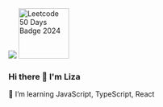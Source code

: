 <img src="https://www.codewars.com/users/LizavetaSobaleva/badges/large"> 
<img src="https://assets.leetcode.com/static_assets/marketing/2024-50.gif" alt="Leetcode 50 Days Badge 2024" style="height: 100px;">

### Hi there 👋 I'm Liza
💪 I’m learning JavaScript, TypeScript, React

<!--
**LizavetaSobaleva/LizavetaSobaleva** is a ✨ _special_ ✨ repository because its `README.md` (this file) appears on your GitHub profile.

Here are some ideas to get you started:

- 🔭 I’m currently working on ...
- 🌱 I’m currently learning ...
- 👯 I’m looking to collaborate on ...
- 🤔 I’m looking for help with ...
- 💬 Ask me about ...
- 📫 How to reach me: ...
- 😄 Pronouns: ...
- ⚡ Fun fact: ...
-->
